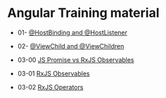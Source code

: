# Angular Training material


- 01- [@HostBinding and @HostListener](./modules/01-hostlistener-hostbinding.md)

- 02- [@ViewChild and @ViewChildren](./modules/02-viewchild-viewchildren.md)

- 03-00 [JS Promise vs RxJS Observables](./modules/03-00-JS-promise-vs-RxJS-Observables.md)

- 03-01 [RxJS Observables](./modules/03-01-RxJS-Observables.md)

- 03-02 [RxJS Operators](./modules/03-02-RxJS-Operators.md)

